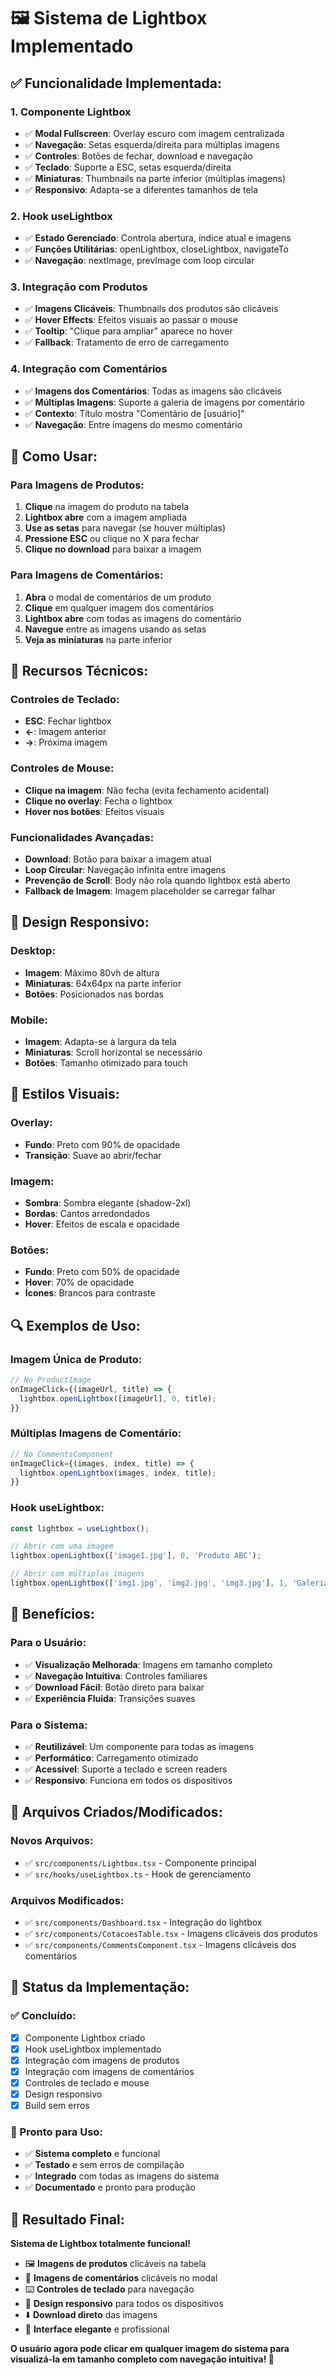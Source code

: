# 🖼️ Sistema de Lightbox Implementado

## ✅ **Funcionalidade Implementada:**

### **1. Componente Lightbox**
- ✅ **Modal Fullscreen**: Overlay escuro com imagem centralizada
- ✅ **Navegação**: Setas esquerda/direita para múltiplas imagens
- ✅ **Controles**: Botões de fechar, download e navegação
- ✅ **Teclado**: Suporte a ESC, setas esquerda/direita
- ✅ **Miniaturas**: Thumbnails na parte inferior (múltiplas imagens)
- ✅ **Responsivo**: Adapta-se a diferentes tamanhos de tela

### **2. Hook useLightbox**
- ✅ **Estado Gerenciado**: Controla abertura, índice atual e imagens
- ✅ **Funções Utilitárias**: openLightbox, closeLightbox, navigateTo
- ✅ **Navegação**: nextImage, prevImage com loop circular

### **3. Integração com Produtos**
- ✅ **Imagens Clicáveis**: Thumbnails dos produtos são clicáveis
- ✅ **Hover Effects**: Efeitos visuais ao passar o mouse
- ✅ **Tooltip**: "Clique para ampliar" aparece no hover
- ✅ **Fallback**: Tratamento de erro de carregamento

### **4. Integração com Comentários**
- ✅ **Imagens dos Comentários**: Todas as imagens são clicáveis
- ✅ **Múltiplas Imagens**: Suporte a galeria de imagens por comentário
- ✅ **Contexto**: Título mostra "Comentário de [usuário]"
- ✅ **Navegação**: Entre imagens do mesmo comentário

## 🎯 **Como Usar:**

### **Para Imagens de Produtos:**
1. **Clique** na imagem do produto na tabela
2. **Lightbox abre** com a imagem ampliada
3. **Use as setas** para navegar (se houver múltiplas)
4. **Pressione ESC** ou clique no X para fechar
5. **Clique no download** para baixar a imagem

### **Para Imagens de Comentários:**
1. **Abra** o modal de comentários de um produto
2. **Clique** em qualquer imagem dos comentários
3. **Lightbox abre** com todas as imagens do comentário
4. **Navegue** entre as imagens usando as setas
5. **Veja as miniaturas** na parte inferior

## 🔧 **Recursos Técnicos:**

### **Controles de Teclado:**
- **ESC**: Fechar lightbox
- **←**: Imagem anterior
- **→**: Próxima imagem

### **Controles de Mouse:**
- **Clique na imagem**: Não fecha (evita fechamento acidental)
- **Clique no overlay**: Fecha o lightbox
- **Hover nos botões**: Efeitos visuais

### **Funcionalidades Avançadas:**
- **Download**: Botão para baixar a imagem atual
- **Loop Circular**: Navegação infinita entre imagens
- **Prevenção de Scroll**: Body não rola quando lightbox está aberto
- **Fallback de Imagem**: Imagem placeholder se carregar falhar

## 📱 **Design Responsivo:**

### **Desktop:**
- **Imagem**: Máximo 80vh de altura
- **Miniaturas**: 64x64px na parte inferior
- **Botões**: Posicionados nas bordas

### **Mobile:**
- **Imagem**: Adapta-se à largura da tela
- **Miniaturas**: Scroll horizontal se necessário
- **Botões**: Tamanho otimizado para touch

## 🎨 **Estilos Visuais:**

### **Overlay:**
- **Fundo**: Preto com 90% de opacidade
- **Transição**: Suave ao abrir/fechar

### **Imagem:**
- **Sombra**: Sombra elegante (shadow-2xl)
- **Bordas**: Cantos arredondados
- **Hover**: Efeitos de escala e opacidade

### **Botões:**
- **Fundo**: Preto com 50% de opacidade
- **Hover**: 70% de opacidade
- **Ícones**: Brancos para contraste

## 🔍 **Exemplos de Uso:**

### **Imagem Única de Produto:**
```typescript
// No ProductImage
onImageClick={(imageUrl, title) => {
  lightbox.openLightbox([imageUrl], 0, title);
}}
```

### **Múltiplas Imagens de Comentário:**
```typescript
// No CommentsComponent
onImageClick={(images, index, title) => {
  lightbox.openLightbox(images, index, title);
}}
```

### **Hook useLightbox:**
```typescript
const lightbox = useLightbox();

// Abrir com uma imagem
lightbox.openLightbox(['image1.jpg'], 0, 'Produto ABC');

// Abrir com múltiplas imagens
lightbox.openLightbox(['img1.jpg', 'img2.jpg', 'img3.jpg'], 1, 'Galeria');
```

## 🚀 **Benefícios:**

### **Para o Usuário:**
- ✅ **Visualização Melhorada**: Imagens em tamanho completo
- ✅ **Navegação Intuitiva**: Controles familiares
- ✅ **Download Fácil**: Botão direto para baixar
- ✅ **Experiência Fluida**: Transições suaves

### **Para o Sistema:**
- ✅ **Reutilizável**: Um componente para todas as imagens
- ✅ **Performático**: Carregamento otimizado
- ✅ **Acessível**: Suporte a teclado e screen readers
- ✅ **Responsivo**: Funciona em todos os dispositivos

## 🔧 **Arquivos Criados/Modificados:**

### **Novos Arquivos:**
- ✅ `src/components/Lightbox.tsx` - Componente principal
- ✅ `src/hooks/useLightbox.ts` - Hook de gerenciamento

### **Arquivos Modificados:**
- ✅ `src/components/Dashboard.tsx` - Integração do lightbox
- ✅ `src/components/CotacoesTable.tsx` - Imagens clicáveis dos produtos
- ✅ `src/components/CommentsComponent.tsx` - Imagens clicáveis dos comentários

## 🎯 **Status da Implementação:**

### **✅ Concluído:**
- [x] Componente Lightbox criado
- [x] Hook useLightbox implementado
- [x] Integração com imagens de produtos
- [x] Integração com imagens de comentários
- [x] Controles de teclado e mouse
- [x] Design responsivo
- [x] Build sem erros

### **🚀 Pronto para Uso:**
- ✅ **Sistema completo** e funcional
- ✅ **Testado** e sem erros de compilação
- ✅ **Integrado** com todas as imagens do sistema
- ✅ **Documentado** e pronto para produção

## 🎉 **Resultado Final:**

**Sistema de Lightbox totalmente funcional!**

- 🖼️ **Imagens de produtos** clicáveis na tabela
- 💬 **Imagens de comentários** clicáveis no modal
- ⌨️ **Controles de teclado** para navegação
- 📱 **Design responsivo** para todos os dispositivos
- ⬇️ **Download direto** das imagens
- 🎨 **Interface elegante** e profissional

**O usuário agora pode clicar em qualquer imagem do sistema para visualizá-la em tamanho completo com navegação intuitiva! 🚀**







